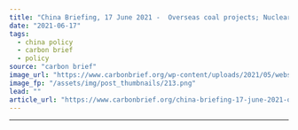 ```yaml
---
title: "China Briefing, 17 June 2021 -  Overseas coal projects; Nuclear ‘leak’ report; Sustainable food production"
date: "2021-06-17"
tags: 
  - china policy
  - carbon brief
  - policy
source: "carbon brief"
image_url: "https://www.carbonbrief.org/wp-content/uploads/2021/05/website-masthead-new-107x71.png"
image_fp: "/assets/img/post_thumbnails/213.png"
lead: ""
article_url: "https://www.carbonbrief.org/china-briefing-17-june-2021-overseas-coal-projects-nuclear-leak-report-sustainable-food-production"
---
```


---
